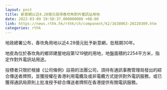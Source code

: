 ```yaml
---
layout: post
title: 新意網以近4.28億元投得舂坎角對外電訊站用地
date: 2022-03-09 19:50:37.000000000 +08:00
link: https://news.rthk.hk/rthk/ch/component/k2/1638063-20220309.htm
categories: rthk
---
```


地政總署公布，舂坎角用地以近4.28億元批予新意網，批租期30年。

地皮為位於舂坎角的鄉郊建屋地段第1219號的用地，地盤面積約2254平方米，指定作對外電訊站用途。

投標者只限於根據《公司條例》註冊的法團公司，須持有通訊事務管理局發出的綜合傳送者牌照，並獲授權在香港利用電纜及或非電纜方式提供對外電訊服務，或已獲得通訊局原則上批准授予綜合傳送者牌照在香港提供有關電訊服務。
